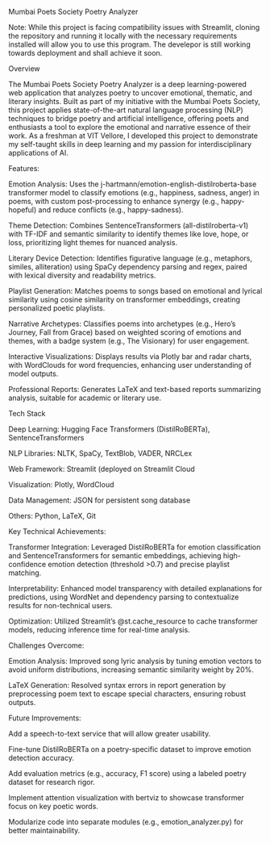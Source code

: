 Mumbai Poets Society Poetry Analyzer

Note: While this project is facing compatibility issues with Streamlit, cloning the repository and running it locally with the necessary requirements installed will allow you to use this program.
The develepor is still working towards deployment and shall achieve it soon.

Overview

The Mumbai Poets Society Poetry Analyzer is a deep learning-powered web application that analyzes poetry to uncover emotional, thematic, and literary insights. Built as part of my initiative with the Mumbai Poets Society, this project applies state-of-the-art natural language processing (NLP) techniques to bridge poetry and artificial intelligence, offering poets and enthusiasts a tool to explore the emotional and narrative essence of their work. As a freshman at VIT Vellore, I developed this project to demonstrate my self-taught skills in deep learning and my passion for interdisciplinary applications of AI.


Features:

Emotion Analysis: Uses the j-hartmann/emotion-english-distilroberta-base transformer model to classify emotions (e.g., happiness, sadness, anger) in poems, with custom post-processing to enhance synergy (e.g., happy-hopeful) and reduce conflicts (e.g., happy-sadness).

Theme Detection: Combines SentenceTransformers (all-distilroberta-v1) with TF-IDF and semantic similarity to identify themes like love, hope, or loss, prioritizing light themes for nuanced analysis.

Literary Device Detection: Identifies figurative language (e.g., metaphors, similes, alliteration) using SpaCy dependency parsing and regex, paired with lexical diversity and readability metrics.

Playlist Generation: Matches poems to songs based on emotional and lyrical similarity using cosine similarity on transformer embeddings, creating personalized poetic playlists.

Narrative Archetypes: Classifies poems into archetypes (e.g., Hero’s Journey, Fall from Grace) based on weighted scoring of emotions and themes, with a badge system (e.g., The Visionary) for user engagement.

Interactive Visualizations: Displays results via Plotly bar and radar charts, with WordClouds for word frequencies, enhancing user understanding of model outputs.

Professional Reports: Generates LaTeX and text-based reports summarizing analysis, suitable for academic or literary use.


Tech Stack

Deep Learning: Hugging Face Transformers (DistilRoBERTa), SentenceTransformers

NLP Libraries: NLTK, SpaCy, TextBlob, VADER, NRCLex

Web Framework: Streamlit (deployed on Streamlit Cloud

Visualization: Plotly, WordCloud

Data Management: JSON for persistent song database

Others: Python, LaTeX, Git


Key Technical Achievements:

Transformer Integration: Leveraged DistilRoBERTa for emotion classification and SentenceTransformers for semantic embeddings, achieving high-confidence emotion detection (threshold >0.7) and precise playlist matching.


Interpretability: Enhanced model transparency with detailed explanations for predictions, using WordNet and dependency parsing to contextualize results for non-technical users.

Optimization: Utilized Streamlit’s @st.cache_resource to cache transformer models, reducing inference time for real-time analysis.


Challenges Overcome:

Emotion Analysis: Improved song lyric analysis by tuning emotion vectors to avoid uniform distributions, increasing semantic similarity weight by 20%.

LaTeX Generation: Resolved syntax errors in report generation by preprocessing poem text to escape special characters, ensuring robust outputs.


Future Improvements:

Add a speech-to-text service that will allow greater usability.

Fine-tune DistilRoBERTa on a poetry-specific dataset to improve emotion detection accuracy.

Add evaluation metrics (e.g., accuracy, F1 score) using a labeled poetry dataset for research rigor.

Implement attention visualization with bertviz to showcase transformer focus on key poetic words.

Modularize code into separate modules (e.g., emotion_analyzer.py) for better maintainability.
